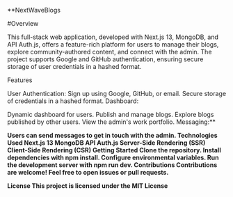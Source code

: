 **NextWaveBlogs

#Overview

This full-stack web application, developed with Next.js 13, MongoDB, and API Auth.js, offers a feature-rich platform for users to manage their blogs, explore community-authored content, and connect with the admin. The project supports Google and GitHub authentication, ensuring secure storage of user credentials in a hashed format.

Features

User Authentication:
Sign up using Google, GitHub, or email.
Secure storage of credentials in a hashed format.
Dashboard:

Dynamic dashboard for users.
Publish and manage blogs.
Explore blogs published by other users.
View the admin's work portfolio.
Messaging:**

**Users can send messages to get in touch with the admin.
Technologies Used
Next.js 13
MongoDB
API Auth.js
Server-Side Rendering (SSR)
Client-Side Rendering (CSR)
Getting Started
Clone the repository.
Install dependencies with npm install.
Configure environmental variables.
Run the development server with npm run dev.
Contributions
Contributions are welcome! Feel free to open issues or pull requests.**

**License
This project is licensed under the MIT License**
